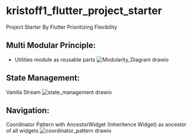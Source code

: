 # kristoff1_flutter_project_starter
Project Starter By Flutter Prioritizing Flexibility
## Multi Modular Principle:
- Utilities module as reusable parts
![Modularity_Diagram drawio](https://user-images.githubusercontent.com/12908498/225364190-bd1d729b-b7f2-4e6b-8718-00203a30642e.png)
## State Management:
Vanilla Stream
![state_management drawio](https://user-images.githubusercontent.com/12908498/225364369-515cd6e7-820e-4df2-9bc6-57bea4596903.png)
## Navigation:
Coordinator Pattern with AncestorWidget (Inheritence Widget) as ancestor of all widgets
![coordinator_pattern drawio](https://user-images.githubusercontent.com/12908498/225364621-76f19925-cbb4-4db6-9ae2-10bf7fccae1f.png)
